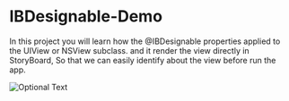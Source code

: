 # IBDesignable-Demo
In this project you will learn how the @IBDesignable properties applied to the UIView or NSView subclass. and it render the view directly in StoryBoard, So that we can easily identify about the view before run the app.

![Optional Text](../master/screen.png)
